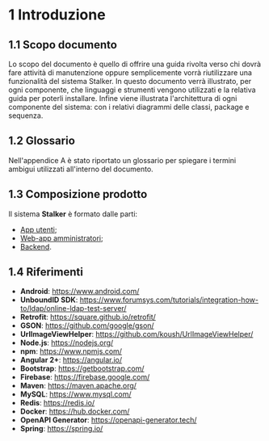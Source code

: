 # 1 Introduzione

## 1.1 Scopo documento
Lo scopo del documento è quello di offrire una guida rivolta verso chi dovrà fare attività di manutenzione oppure semplicemente vorrà riutilizzare una funzionalità del sistema Stalker. In questo documento verrà illustrato, per ogni componente, che linguaggi e strumenti vengono utilizzati e la relativa guida per poterli installare. Infine viene illustrata l'architettura di ogni componente del sistema: con i relativi diagrammi delle classi, package e sequenza.

## 1.2 Glossario
Nell'appendice A è stato riportato un glossario per spiegare i termini ambigui utilizzati all'interno del documento.

## 1.3 Composizione prodotto

Il sistema **Stalker** è formato dalle parti:

-   [App utenti](/app/introduzione/);
-   [Web-app amministratori](/webapp/introduzione/);
-   [Backend](/backend/introduzione/).

## 1.4 Riferimenti 
-   **Android**: <a href="https://www.android.com/">https://www.android.com/</a>
-   **UnboundID SDK**: <a href="https://www.forumsys.com/tutorials/integration-how-to/ldap/online-ldap-test-server/">https://www.forumsys.com/tutorials/integration-how-to/ldap/online-ldap-test-server/</a>
-   **Retrofit**: <a href="https://square.github.io/retrofit/">https://square.github.io/retrofit/</a>
-   **GSON**: <a href="https://github.com/google/gson"> https://github.com/google/gson/ </a>
-   **UrlImageViewHelper**:  <a href="https://github.com/koush/UrlImageViewHelper">https://github.com/koush/UrlImageViewHelper/</a>
-   **Node.js**: <a href="https://nodejs.org">https://nodejs.org/</a>
-   **npm**: <a href="https://www.npmjs.com/">https://www.npmjs.com/</a>
-   **Angular 2+**: <a href="https://angular.io/">https://angular.io/</a>
-   **Bootstrap**: <a href="https://getbootstrap.com/">https://getbootstrap.com/</a>
-   **Firebase**: <a href="https://firebase.google.com/">https://firebase.google.com/</a>
-   **Maven**: <a href="https://maven.apache.org/">https://maven.apache.org/</a>
-   **MySQL**: <a href="https://www.mysql.com/">https://www.mysql.com/</a>
-   **Redis**: <a href="https://redis.io/">https://redis.io/</a>
-   **Docker**: <a href="https://hub.docker.com/">https://hub.docker.com/</a>
-   **OpenAPI Generator**: <a href="https://openapi-generator.tech/">https://openapi-generator.tech/</a>
-   **Spring**: <a href="https://spring.io/">https://spring.io/</a>
